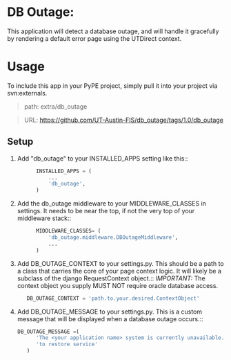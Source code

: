 DB Outage:
=====

This application will detect a database outage, and will handle it gracefully by rendering a default error page using the UTDirect context.

Usage
=====

To include this app in your PyPE project, simply pull it into your project via svn:externals.

> path: extra/db_outage

> URL: https://github.com/UT-Austin-FIS/db_outage/tags/1.0/db_outage

Setup
------

1. Add "db_outage" to your INSTALLED_APPS setting like this::

      ```python
            INSTALLED_APPS = (
                ...
                'db_outage',
            )
      ```

1. Add the db_outage middleware to your MIDDLEWARE_CLASSES in settings. It needs to be near the top, if not the very top of your middleware stack::

      ```python
            MIDDLEWARE_CLASSES= (
                'db_outage.middleware.DBOutageMiddleware',
                ...
            )
      ```

3. Add DB_OUTAGE_CONTEXT to your settings.py. This should be a path to a class that carries the core of your page context logic. It will likely be a subclass of the django RequestContext object.::
_IMPORTANT:_ The context object you supply MUST NOT require oracle database access.

      ```python
         DB_OUTAGE_CONTEXT = 'path.to.your.desired.ContextObject'
      ```

4. Add DB_OUTAGE_MESSAGE to your settings.py. This is a custom message that will be displayed when a database outage occurs.::

      ```python
      DB_OUTAGE_MESSAGE =(
            'The <your application name> system is currently unavailable. We are working '
            'to restore service'
         )
      ```
